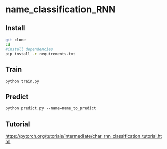 # name_classification_RNN

## Install
```bash
git clone
cd 
#install dependencies
pip install -r requirements.txt    
```
## Train
```commandline
python train.py
```

## Predict
```commandline
python predict.py --name=name_to_predict
```

## Tutorial
https://pytorch.org/tutorials/intermediate/char_rnn_classification_tutorial.html